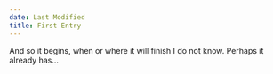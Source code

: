 ```yaml
---
date: Last Modified
title: First Entry
---
```


And so it begins, when or where it will finish I do not know. Perhaps it already has...
